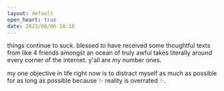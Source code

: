 ```yaml
---
layout: default
open_heart: true
date: 2022/08/06 10:10
---
```


things continue to suck. blessed to have received some thoughtful texts from like 4 friends amongst an ocean of truly awful takes literally around every corner of the internet. y'all are my number ones.

my one objective in life right now is to distract myself as much as possible for as long as possible because ✨ reality is overrated ✨.
